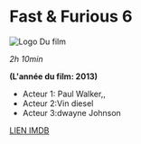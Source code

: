 # Fast & Furious 6

![Logo Du film](http://www.imdb.com/title/tt1905041/mediaviewer/rm3465715968?ref_=tt_ov_i)

*2h 10min*

**(L'année du film: 2013)**

* Acteur 1: Paul Walker,, 
* Acteur 2:Vin diesel
* Acteur 3:dwayne Johnson

[LIEN IMDB](http://www.imdb.com/title/tt1905041/?ref_=tt_rec_tt)
